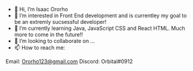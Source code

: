 - 👋 Hi, I’m Isaac Ororho
- 👀 I’m interested in Front End development and is currentley my goal to be an extremly sucsessful developer! 
- 🌱 I’m currently learning Java, JavaScript CSS and React HTML. Much more to come in the future!!
- 💞️ I’m looking to collaborate on ...
- 📫 How to reach me:

Email: Ororho123@gmail.com
Discord: Orbital#0912

<!---
xOrbitxal/xOrbitxal is a ✨ special ✨ repository because its `README.md` (this file) appears on your GitHub profile.
You can click the Preview link to take a look at your changes.
--->
